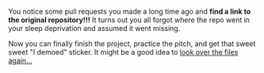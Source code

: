 You notice some pull requests you made a long time ago and **find a link to the original repository!!!** It turns out you all forgot where the repo went in your sleep deprivation and assumed it went missing.

Now you can finally finish the project, practice the pitch, and get that sweet sweet "I demoed" sticker.
It might be a good idea to [look over the files again...](https://github.com/BellaFa/BellaFa.github.io/tree/new-main)
